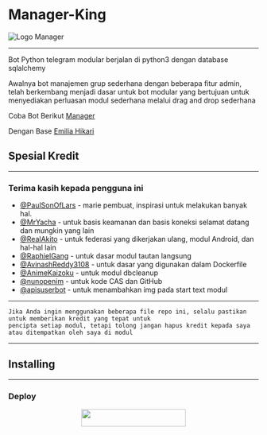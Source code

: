 # Manager-King

![Logo Manager](https://telegra.ph/file/6ba6021e53d713a4741b7.jpg)

----------
Bot Python telegram modular berjalan di python3 dengan database sqlalchemy

Awalnya bot manajemen grup sederhana dengan beberapa fitur admin, telah berkembang menjadi
dasar untuk bot modular yang bertujuan untuk menyediakan perluasan modul sederhana melalui drag and drop sederhana

Coba Bot Berikut [Manager](https://t.me/manage_king_bot)

Dengan Base [Emilia Hikari](https://github.com/AyraHikari/EmiliaHikari)

## Spesial Kredit
----------

### Terima kasih kepada pengguna ini
* [@PaulSonOfLars](https://github.com/PaulSonOfLars) - marie pembuat, inspirasi untuk melakukan banyak hal.
* [@MrYacha](https://github.com/MrYacha) - untuk basis keamanan dan basis koneksi selamat datang dan mungkin yang lain
* [@RealAkito](https://github.com/RealAkito) - untuk federasi yang dikerjakan ulang, modul Android, dan hal-hal lain
* [@RaphielGang](https://github.com/RaphielGang) - untuk dasar modul tautan langsung
* [@AvinashReddy3108](https://github.com/AvinashReddy3108) - untuk dasar yang digunakan dalam Dockerfile
* [@AnimeKaizoku](https://github.com/AnimeKaizoku) - untuk modul dbcleanup
* [@nunopenim](https://github.com/nunopenim) - untuk kode CAS dan GitHub
* [@apisuserbot](https://github.com/apisuserbot) - untuk menambahkan img pada start text modul

----------
```
Jika Anda ingin menggunakan beberapa file repo ini, selalu pastikan untuk memberikan kredit yang tepat untuk
pencipta setiap modul, tetapi tolong jangan hapus kredit kepada saya atau ditempatkan oleh saya di modul
```
----------

## Installing
----------
### Deploy 

<p align="center"><a href="https://heroku.com/deploy?template=https://github.com/apisuserbot/Manager-King/tree/master"> <img src="https://img.shields.io/badge/Deploy%20Ke%20Heroku-blue?style=flat&logo=heroku" width="210" height="34.45" /></a></p>
